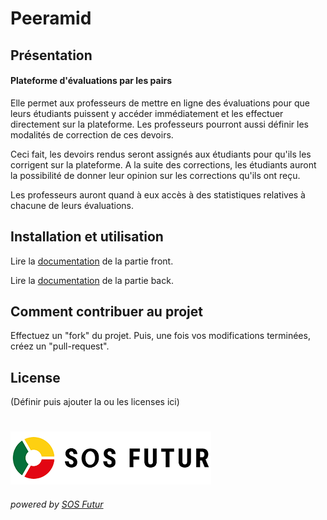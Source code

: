 ﻿# **Peeramid**

## Présentation

#### Plateforme d'évaluations par les pairs

Elle permet aux professeurs de mettre en ligne des évaluations pour que leurs étudiants puissent y accéder immédiatement
et les effectuer directement sur la plateforme. Les professeurs pourront aussi définir les modalités de correction de
ces devoirs.

Ceci fait, les devoirs rendus seront assignés aux étudiants pour qu'ils les corrigent sur la plateforme. A la suite des
corrections, les étudiants auront la possibilité de donner leur opinion sur les corrections qu'ils ont reçu.

Les professeurs auront quand à eux accès à des statistiques relatives à chacune de leurs évaluations.

## Installation et utilisation

Lire la [documentation](./front/README_FRONT-french.md) de la partie front.

Lire la [documentation](./back/README_BACK-french.md) de la partie back.

## Comment contribuer au projet

Effectuez un "fork" du projet. Puis, une fois vos modifications terminées, créez un "pull-request".

## License

(Définir puis ajouter la ou les licenses ici)

#

[![SOS Futur](sosf_logo.png)](https://www.sos-futur.fr/)
###### powered by [SOS Futur](https://www.sos-futur.fr/)